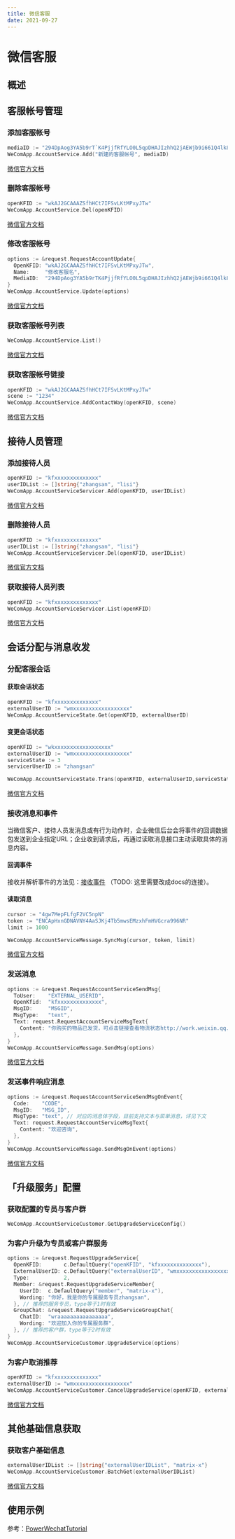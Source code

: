```yaml
---
title: 微信客服
date: 2021-09-27
---
```


# 微信客服

## 概述
## 客服帐号管理
### 添加客服帐号 
``` go
mediaID := "294DpAog3YA5b9rT`K4PjjfRfYLO0L5qpDHAJIzhhQ2jAEWjb9i661Q4lk8oFnPtmj"
WeComApp.AccountService.Add("新建的客服帐号", mediaID)
```
[微信官方文档](https://work.weixin.qq.com/api/doc/90000/90135/94662)

### 删除客服帐号 
``` go
openKFID := "wkAJ2GCAAAZSfhHCt7IFSvLKtMPxyJTw"
WeComApp.AccountService.Del(openKFID)
```
[微信官方文档](https://work.weixin.qq.com/api/doc/90000/90135/94663)

### 修改客服帐号 
``` go
options := &request.RequestAccountUpdate{
  OpenKFID: "wkAJ2GCAAAZSfhHCt7IFSvLKtMPxyJTw",
  Name:     "修改客服名",
  MediaID:  "294DpAog3YA5b9rTK4PjjfRfYLO0L5qpDHAJIzhhQ2jAEWjb9i661Q4lk8oFnPtmj",
}
WeComApp.AccountService.Update(options)
```
[微信官方文档](https://work.weixin.qq.com/api/doc/90000/90135/94664)

### 获取客服帐号列表 
``` go
WeComApp.AccountService.List()
```
[微信官方文档](https://work.weixin.qq.com/api/doc/90000/90135/94661)

### 获取客服帐号链接 
``` go
openKFID := "wkAJ2GCAAAZSfhHCt7IFSvLKtMPxyJTw"
scene := "1234"
WeComApp.AccountService.AddContactWay(openKFID, scene)
```
[微信官方文档](https://work.weixin.qq.com/api/doc/90000/90135/94665)

## 接待人员管理
### 添加接待人员 
``` go
openKFID := "kfxxxxxxxxxxxxxx"
userIDList := []string{"zhangsan", "lisi"}
WeComApp.AccountServiceServicer.Add(openKFID, userIDList)
```
[微信官方文档](https://work.weixin.qq.com/api/doc/90000/90135/94646)

### 删除接待人员 
``` go
openKFID := "kfxxxxxxxxxxxxxx"
userIDList := []string{"zhangsan", "lisi"}
WeComApp.AccountServiceServicer.Del(openKFID, userIDList)
```
[微信官方文档](https://work.weixin.qq.com/api/doc/90000/90135/94647)

### 获取接待人员列表 
``` go
openKFID := "kfxxxxxxxxxxxxxx"
WeComApp.AccountServiceServicer.List(openKFID)
```
[微信官方文档](https://work.weixin.qq.com/api/doc/90000/90135/94645)

## 会话分配与消息收发
### 分配客服会话 

#### 获取会话状态

``` go
openKFID := "kfxxxxxxxxxxxxxx"
externalUserID := "wmxxxxxxxxxxxxxxxxxx"
WeComApp.AccountServiceState.Get(openKFID, externalUserID)
```
#### 变更会话状态

``` go
openKFID := "wkxxxxxxxxxxxxxxxxxx"
externalUserID := "wmxxxxxxxxxxxxxxxxxx"
serviceState := 3
servicerUserID := "zhangsan"

WeComApp.AccountServiceState.Trans(openKFID, externalUserID,serviceState,servicerUserID)
```

[微信官方文档](https://work.weixin.qq.com/api/doc/90000/90135/94669)

### 接收消息和事件 

当微信客户、接待人员发消息或有行为动作时，企业微信后台会将事件的回调数据包发送到企业指定URL；企业收到请求后，再通过读取消息接口主动读取具体的消息内容。

#### 回调事件 

接收并解析事件的方法见：[接收事件](https://work.weixin.qq.com/api/doc/90000/90135/94670#12977) （TODO: 这里需要改成docs的连接）。

#### 读取消息 

``` go
cursor := "4gw7MepFLfgF2VC5npN"
token := "ENCApHxnGDNAVNY4AaSJKj4Tb5mwsEMzxhFmHVGcra996NR"
limit := 1000

WeComApp.AccountServiceMessage.SyncMsg(cursor, token, limit)
```
[微信官方文档](https://work.weixin.qq.com/api/doc/90000/90135/94670)

### 发送消息 
``` go
options := &request.RequestAccountServiceSendMsg{
  ToUser:    "EXTERNAL_USERID",
  OpenKfid:  "kfxxxxxxxxxxxxxx",
  MsgID:     "MSGID",
  MsgType:   "text",
  Text: request.RequestAccountServiceMsgText{
    Content: "你购买的物品已发货，可点击链接查看物流状态http://work.weixin.qq.com/xxxxxx",
  },
}
WeComApp.AccountServiceMessage.SendMsg(options)
```
[微信官方文档](https://work.weixin.qq.com/api/doc/90000/90135/94677)

### 发送事件响应消息 
``` go
options := &request.RequestAccountServiceSendMsgOnEvent{
  Code:    "CODE",
  MsgID:   "MSG_ID",
  MsgType: "text", // 对应的消息体字段，目前支持文本与菜单消息，详见下文
  Text: request.RequestAccountServiceMsgText{
    Content: "欢迎咨询",
  },
}
WeComApp.AccountServiceMessage.SendMsgOnEvent(options)
```
[微信官方文档](https://work.weixin.qq.com/api/doc/90000/90135/95122)

## 「升级服务」配置 

### 获取配置的专员与客户群 

``` go
WeComApp.AccountServiceCustomer.GetUpgradeServiceConfig()
```

### 为客户升级为专员或客户群服务 

``` go
options := &request.RequestUpgradeService{
  OpenKFID:       c.DefaultQuery("openKFID", "kfxxxxxxxxxxxxxx"),
  ExternalUserID: c.DefaultQuery("externalUserID", "wmxxxxxxxxxxxxxxxxxx"),
  Type:           2, 
  Member: &request.RequestUpgradeServiceMember{
    UserID:  c.DefaultQuery("member", "matrix-x"),
    Wording: "你好，我是你的专属服务专员zhangsan",
  }, // 推荐的服务专员，type等于1时有效
  GroupChat: &request.RequestUpgradeServiceGroupChat{
    ChatID:  "wraaaaaaaaaaaaaaaa",
    Wording: "欢迎加入你的专属服务群",
  }, // 推荐的客户群，type等于2时有效
}
WeComApp.AccountServiceCustomer.UpgradeService(options)
```

### 为客户取消推荐

``` go
openKFID := "kfxxxxxxxxxxxxxx"
externalUserID := "wmxxxxxxxxxxxxxxxxxx"
WeComApp.AccountServiceCustomer.CancelUpgradeService(openKFID, externalUserID)
```

[微信官方文档](https://work.weixin.qq.com/api/doc/90000/90135/94674)

## 其他基础信息获取

### 获取客户基础信息 
``` go
externalUserIDList := []string{"externalUserIDList", "matrix-x"}
WeComApp.AccountServiceCustomer.BatchGet(externalUserIDList)
```
[微信官方文档](https://work.weixin.qq.com/api/doc/90000/90135/95159)


## 使用示例
 
参考：[PowerWechatTutorial](https://github.com/ArtisanCloud/PowerWechatTutorial/tree/master/controllers/wecom/account-service)